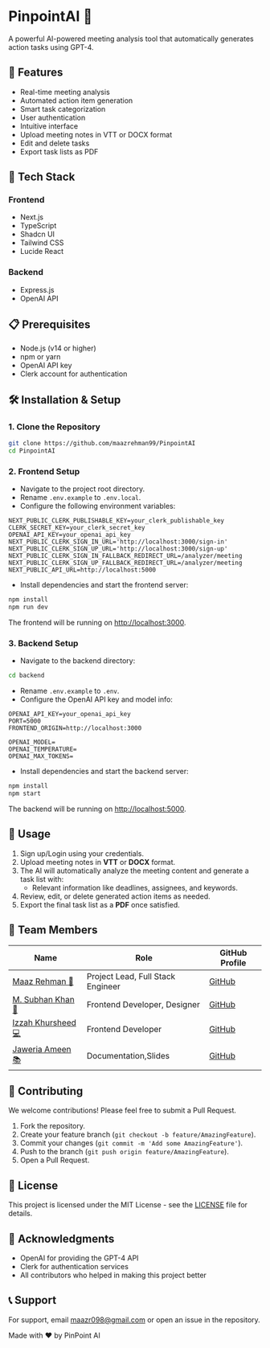 # PinpointAI 🎯

A powerful AI-powered meeting analysis tool that automatically generates action tasks using GPT-4.

## 🌟 Features
- Real-time meeting analysis
- Automated action item generation
- Smart task categorization
- User authentication
- Intuitive interface
- Upload meeting notes in VTT or DOCX format
- Edit and delete tasks
- Export task lists as PDF


## 🚀 Tech Stack
### Frontend
- Next.js
- TypeScript
- Shadcn UI
- Tailwind CSS
- Lucide React

### Backend
- Express.js
- OpenAI API


## 📋 Prerequisites
- Node.js (v14 or higher)
- npm or yarn
- OpenAI API key
- Clerk account for authentication

## 🛠️ Installation & Setup

### 1. Clone the Repository
```bash
git clone https://github.com/maazrehman99/PinpointAI
cd PinpointAI
```

### 2. Frontend Setup
- Navigate to the project root directory.
- Rename `.env.example` to `.env.local`.
- Configure the following environment variables:

```env
NEXT_PUBLIC_CLERK_PUBLISHABLE_KEY=your_clerk_publishable_key
CLERK_SECRET_KEY=your_clerk_secret_key
OPENAI_API_KEY=your_openai_api_key
NEXT_PUBLIC_CLERK_SIGN_IN_URL='http://localhost:3000/sign-in'
NEXT_PUBLIC_CLERK_SIGN_UP_URL='http://localhost:3000/sign-up'
NEXT_PUBLIC_CLERK_SIGN_IN_FALLBACK_REDIRECT_URL=/analyzer/meeting
NEXT_PUBLIC_CLERK_SIGN_UP_FALLBACK_REDIRECT_URL=/analyzer/meeting
NEXT_PUBLIC_API_URL=http://localhost:5000
```

- Install dependencies and start the frontend server:
```bash
npm install
npm run dev
```
The frontend will be running on [http://localhost:3000](http://localhost:3000).

### 3. Backend Setup
- Navigate to the backend directory:
```bash
cd backend
```
- Rename `.env.example` to `.env`.
- Configure the OpenAI API key and model info:
```env
OPENAI_API_KEY=your_openai_api_key
PORT=5000
FRONTEND_ORIGIN=http://localhost:3000

OPENAI_MODEL=
OPENAI_TEMPERATURE=
OPENAI_MAX_TOKENS=
```
- Install dependencies and start the backend server:
```bash
npm install
npm start
```
The backend will be running on [http://localhost:5000](http://localhost:5000).

## 🎯 Usage
1. Sign up/Login using your credentials.
2. Upload meeting notes in **VTT** or **DOCX** format.
3. The AI will automatically analyze the meeting content and generate a task list with:
   - Relevant information like deadlines, assignees, and keywords.
4. Review, edit, or delete generated action items as needed.
5. Export the final task list as a **PDF** once satisfied.

## 👥 Team Members

| Name               | Role                          | GitHub Profile                    |
|--------------------|-------------------------------|-----------------------------------|
| [Maaz Rehman 🎩](https://github.com/maazrehman99) | Project Lead, Full Stack Engineer          | [GitHub](https://github.com/maazrehman99) | 
| [M. Subhan Khan 🌟](https://github.com/githubSubhanKhan)     | Frontend Developer, Designer     | [GitHub](https://github.com/githubSubhanKhan)   | 
| [Izzah Khursheed 💻](https://github.com/Izzah-Khursheed) | Frontend Developer | [GitHub](https://github.com/Izzah-Khursheed) | 
| [Jaweria Ameen 📚](https://github.com/jaweria-ameen) |  Documentation,Slides | [GitHub](https://github.com/jaweria-ameen) | 

## 🤝 Contributing
We welcome contributions! Please feel free to submit a Pull Request.

1. Fork the repository.
2. Create your feature branch (`git checkout -b feature/AmazingFeature`).
3. Commit your changes (`git commit -m 'Add some AmazingFeature'`).
4. Push to the branch (`git push origin feature/AmazingFeature`).
5. Open a Pull Request.

## 📝 License
This project is licensed under the MIT License - see the [LICENSE](LICENSE) file for details.

## 🙏 Acknowledgments
- OpenAI for providing the GPT-4 API
- Clerk for authentication services
- All contributors who helped in making this project better

## 📞 Support
For support, email [maazr098@gmail.com](mailto:maazr098@gmail.com) or open an issue in the repository.

Made with ❤️ by PinPoint AI

